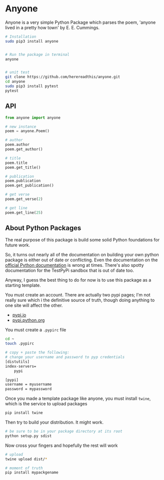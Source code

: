 # Anyone

Anyone is a very simple Python Package which parses the poem, 'anyone lived in a pretty how town' by E. E. Cummings.

```bash
# Installation
sudo pip3 install anyone


# Run the package in terminal
anyone


# unit test
git clone https://github.com/herereadthis/anyone.git
cd anyone
sudo pip3 install pytest
pytest
```

## API

```python
from anyone import anyone

# new instance
poem = anyone.Poem()

# author
poem.author
poem.get_author()

# title
poem.title
poem.get_title()

# publication
poem.publication
poem.get_publication()

# get verse
poem.get_verse(2)

# get line
poem.get_line(25)
```


## About Python Packages

The real purpose of this package is build some solid Python foundations for future work.

So, it turns out nearly all of the documentation on building your own python package is either out of date or conflicting. Even the documentation on the [official Python documentation](https://packaging.python.org/tutorials/distributing-packages/) is wrong at times. There's also spotty documentation for the TestPyPi sandbox that is out of date too.

Anyway, I guess the best thing to do for now is to use this package as a starting template.

You must create an account. There are actually two pypi pages; I'm not really sure which i the definitive source of truth, though doing anything to one site will affect the other.

- [pypi.io](https://pypi.io)
- [pypi.python.org](https://pypi.python.org/pypi)

You must create a `.pypirc` file

```bash
cd ~
touch .pypirc

# copy + paste the following:
# change your username and password to pyp credentials
[distutils]
index-servers=
    pypi

[pypi]
username = myusername
password = mypassword
```

Once you made a template package like anyone, you must install `twine`, which is the service to upload packages

```bash
pip install twine
```

Then try to build your distribution. It might work.

```bash
# be sure to be in your package directory at its root
python setup.py sdist
```

Now cross your fingers and hopefully the rest will work

```bash
# upload
twine upload dist/*

# moment of truth
pip install mypackgename
```

